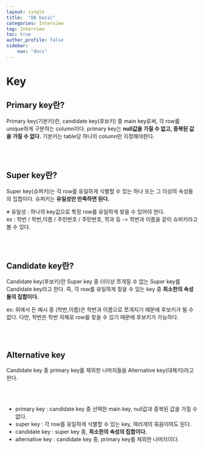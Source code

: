 ```yaml
---
layout: single
title:  "DB basic"
categories: Interview
tag: Interview
toc: true
author_profile: false
sidebar:
    nav: "docs"
---
```



# Key

## Primary key란?

Primary key(기본키)란, candidate key(후보키) 중 main key로써, 각 row를 unique하게 구분하는 column이다. primary key는 **null값을 가질 수 없고, 중복된 값을 가질 수 없다.** 기본키는 table당 하나의 column만 지정해야한다.

<br/>
<br/>

## Super key란?

Super key(슈퍼키)는 각 row를 유일하게 식별할 수 있는 하나 또는 그 이상의 속성들의 집합이다. 슈퍼키는 **유일성만 만족하면 된다.**

※ 유일성 : 하나의 key값으로 특정 row를 유일하게 찾을 수 있어야 한다. <br/>
    ex : 학번 / 학번,이름 / 주민번호 / 주민번호, 학과
    등
    -> 학번과 이름을 같이 슈퍼키라고 볼 수 있다.

<br/>
<br/>

## Candidate key란?

Candidate key(후보키)란 Super key 중 더이상 쪼개질 수 없는 Super key를 Candidate key라고 한다. 즉, 각 row를 유일하게 찾을 수 있는 key 중 **최소한의 속성들의 집합이다.**
<br/>

ex: 위에서 든 예시 중 (학번,이름)은 학번과 이름으로 쪼개지기 때문에 후보키가 될 수 없다. 다만, 학번은 학번 자체로 row를 찾을 수 있기 때문에 후보키가 가능하다.

<br/>
<br/>

## Alternative key

Candidate key 중 primary key를 제외한 나머지들을 Alternative key(대체키)라고 한다.

<br/>
<br/>

- primary key : candidate key 중 선택한 main key, null값과 중복된 값을 가질 수 없다.
- super key : 각 row를 유일하게 식별할 수 있는 key, 여러개의 묶음이여도 된다.
- candidate key : super key 중, **최소한의 속성의 집합이다.**
- alternative key : candidate key 중, primary key를 제외한 나머지이다.

<br/>
<br/>

